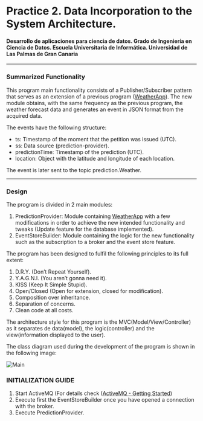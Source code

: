 # Practice 2. Data Incorporation to the System Architecture.
 
#### Desarrollo de aplicaciones para ciencia de datos. Grado de Ingeniería en Ciencia de Datos. Escuela Universitaria de Informática. Universidad de Las Palmas de Gran Canaria

---

### Summarized Functionality 

This program main functionality consists of a Publisher/Subscriber pattern that serves as an extension of a previous
program ([WeatherApp](https://github.com/idkguedess/WeatherApp)). The new module obtains, with the same frequency as the 
previous program, the weather forecast data and generates an event in JSON format from the acquired data.

The events have the following structure:
* ts: Timestamp of the moment that the petition was issued (UTC).
* ss: Data source (prediction-provider).
* predictionTime: Timestamp of the prediction (UTC).
* location: Object with the latitude and longitude of each location.

The event is later sent to the topic prediction.Weather.

***

### Design

The program is divided in 2 main modules:
1. PredictionProvider: Module containing [WeatherApp](https://github.com/idkguedess/WeatherApp) with a few modifications
in order to achieve the new intended functionality and tweaks (Update feature for the database implemented).
2. EventStoreBuilder: Module containing the logic for the new functionality such as the subscription to a broker and the
event store feature.

The program has been designed to fulfil the following principles to its full extent:
1. D.R.Y. (Don’t Repeat Yourself).
2. Y.A.G.N.I. (You aren’t gonna need it).
3. KISS (Keep It Simple Stupid).
4. Open/Closed (Open for extension, closed for modification).
5. Composition over inheritance.
6. Separation of concerns.
7. Clean code at all costs.

The architecture style for this program is the MVC(Model/View/Controller) as it separates de data(model), the logic(controller)
and the view(information displayed to the user).

The class diagram used during the development of the program is shown in the following image:

![Main](https://github.com/idkguedess/WeatherEventStore/assets/145342936/0a37f502-6c12-45b2-9550-9e7d7bb60b31)


### INITIALIZATION GUIDE

1. Start ActiveMQ (For details check ([ActiveMQ - Getting Started](https://activemq.apache.org/getting-started))
2. Execute first the EventStoreBuilder once you have opened a connection with the broker.
3. Execute PredictionProvider.

